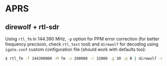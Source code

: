 # APRS

## direwolf + rtl-sdr

Using `rtl_fm` in 144.390 MHz, `-p` option for PPM error correction (for better frequency precision, check `rtl_test` tool) and `direwolf` for decoding using `igate.conf` custom configuration file (should work with defaults too):

```bash
$ rtl_fm -f 144390000 -M fm -s 200000 -r 32000 -g 30 -p 0 | direwolf -n 1 -r 32000 -b 16 -t 0 -d ddpii -c igate.conf -l . -
```
